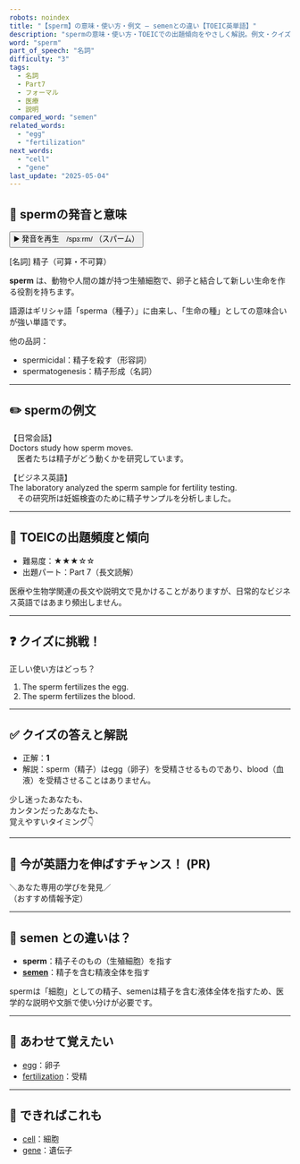 ```yaml
---
robots: noindex
title: "【sperm】の意味・使い方・例文 ― semenとの違い【TOEIC英単語】"
description: "spermの意味・使い方・TOEICでの出題傾向をやさしく解説。例文・クイズ付きでsemenとの違いもわかりやすく学べます。"
word: "sperm"
part_of_speech: "名詞"
difficulty: "3"
tags:
  - 名詞
  - Part7
  - フォーマル
  - 医療
  - 説明
compared_word: "semen"
related_words:
  - "egg"
  - "fertilization"
next_words:
  - "cell"
  - "gene"
last_update: "2025-05-04"
---
```


## 🔰 spermの発音と意味

<button class="play-audio" onclick="playTTS('sperm')">
  <span class="play-audio-main">
    ▶️ 発音を再生　/spɜːrm/
  </span>
  <span class="play-audio-sub">
    （スパーム）
  </span>
</button>

[名詞] 精子（可算・不可算）

**sperm** は、動物や人間の雄が持つ生殖細胞で、卵子と結合して新しい生命を作る役割を持ちます。

語源はギリシャ語「sperma（種子）」に由来し、「生命の種」としての意味合いが強い単語です。

他の品詞：  
- spermicidal：精子を殺す（形容詞）
- spermatogenesis：精子形成（名詞）

---

## ✏️ spermの例文

【日常会話】  
Doctors study how sperm moves.  
　医者たちは精子がどう動くかを研究しています。

【ビジネス英語】  
The laboratory analyzed the sperm sample for fertility testing.  
　その研究所は妊娠検査のために精子サンプルを分析しました。

---

## 🎯 TOEICの出題頻度と傾向

- 難易度：★★★☆☆
- 出題パート：Part 7（長文読解）

医療や生物学関連の長文や説明文で見かけることがありますが、日常的なビジネス英語ではあまり頻出しません。

---

## ❓ クイズに挑戦！

正しい使い方はどっち？

1. The sperm fertilizes the egg.  
2. The sperm fertilizes the blood.

---

## ✅ クイズの答えと解説

- 正解：**1**
- 解説：sperm（精子）はegg（卵子）を受精させるものであり、blood（血液）を受精させることはありません。

少し迷ったあなたも、  
カンタンだったあなたも、  
覚えやすいタイミング👇️

---

## 🚀 今が英語力を伸ばすチャンス！ (PR)

<div class="info-center">
＼あなた専用の学びを発見／<br>  
（おすすめ情報予定）
</div>

---

## 🤔  semen との違いは？

- **sperm**：精子そのもの（生殖細胞）を指す
- **[semen](/semen)**：精子を含む精液全体を指す

spermは「細胞」としての精子、semenは精子を含む液体全体を指すため、医学的な説明や文脈で使い分けが必要です。

---

## 🧩 あわせて覚えたい

- [egg](/egg)：卵子
- [fertilization](/fertilization)：受精

---

## 📖 できればこれも

- [cell](/cell)：細胞
- [gene](/gene)：遺伝子

<!-- cvid: aid31_bid22 -->
